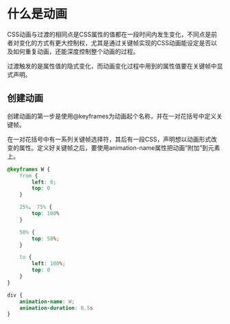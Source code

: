 # 什么是动画

CSS动画与过渡的相同点是CSS属性的值都在一段时间内发生变化，不同点是前者对变化的方式有更大控制权，尤其是通过关键帧实现的CSS动画能设定是否以及如何重复动画，还能深度控制整个动画的过程。

过渡触发的是属性值的隐式变化，而动画变化过程中用到的属性值要在关键帧中显式声明。

## 创建动画
创建动画的第一步是使用@keyframes为动画起个名称，并在一对花括号中定义关键帧。

在一对花括号中有一系列关键帧选择符，其后有一段CSS，声明想以动画形式改变的属性。定义好关键帧之后，要使用animation-name属性把动画“附加”到元素上。

```CSS
@keyframes W {
    from {
        left: 0;
        top: 0
    }

    25%， 75% {
        top: 100%
    }

    50% {
        top: 50%;
    }

    to {
        left: 100%;
        top: 0
    }
}

div {
    animation-name: W;
    animation-duration: 0.5s
}

```